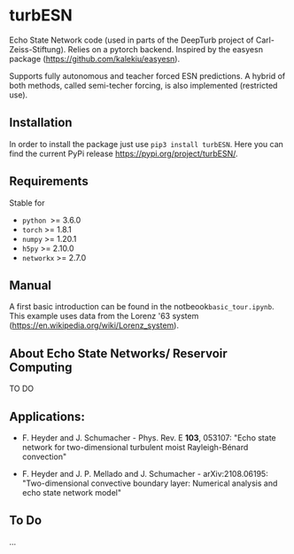 # turbESN
Echo State Network code (used in parts of the DeepTurb project of Carl-Zeiss-Stiftung). Relies on a pytorch backend. Inspired by the easyesn package (https://github.com/kalekiu/easyesn).

Supports fully autonomous and teacher forced ESN predictions. A hybrid of both methods, called semi-techer forcing, is also implemented (restricted use).

## Installation
In order to install the package just use `pip3 install turbESN`. Here you can find the current PyPi release https://pypi.org/project/turbESN/.

## Requirements
Stable for
- `python `>=  3.6.0
- `torch`  >= 1.8.1
- `numpy`  >= 1.20.1
- `h5py`   >= 2.10.0 
- `networkx`   >= 2.7.0 


## Manual
A first basic introduction can be found in the notbeook`basic_tour.ipynb`.  This example uses data from the Lorenz '63 system (https://en.wikipedia.org/wiki/Lorenz_system).

## About Echo State Networks/ Reservoir Computing
TO DO

## Applications:
- F. Heyder and J. Schumacher - Phys. Rev. E **103**, 053107:
  "Echo state network for two-dimensional turbulent moist Rayleigh-Bénard convection"
  
- F. Heyder and J. P. Mellado and J. Schumacher - arXiv:2108.06195: 
  "Two-dimensional convective boundary layer: Numerical analysis and echo state network model"

## To Do
...
